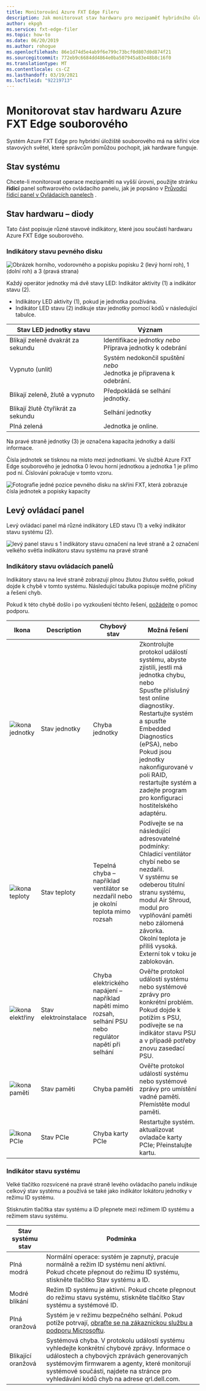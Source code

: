 ```yaml
---
title: Monitorování Azure FXT Edge Fileru
description: Jak monitorovat stav hardwaru pro mezipaměť hybridního úložiště Azure FXT Edge souborového
author: ekpgh
ms.service: fxt-edge-filer
ms.topic: how-to
ms.date: 06/20/2019
ms.author: rohogue
ms.openlocfilehash: 86e1d74d5e4ab9f6e799c73bcf0d807d0d874f21
ms.sourcegitcommit: 772eb9c6684dd4864e0ba507945a83e48b8c16f0
ms.translationtype: MT
ms.contentlocale: cs-CZ
ms.lasthandoff: 03/19/2021
ms.locfileid: "92219713"
---
```

# <a name="monitor-azure-fxt-edge-filer-hardware-status"></a>Monitorovat stav hardwaru Azure FXT Edge souborového

Systém Azure FXT Edge pro hybridní úložiště souborového má na skříni více stavových světel, které správcům pomůžou pochopit, jak hardware funguje.

## <a name="system-health-status"></a>Stav systému

Chcete-li monitorovat operace mezipaměti na vyšší úrovni, použijte stránku **řídicí** panel softwarového ovládacího panelu, jak je popsáno v [Průvodci řídicí panel v Ovládacích panelech](https://azure.github.io/Avere/legacy/dashboard/4_7/html/ops_dashboard_index.html) .

## <a name="hardware-status-leds"></a>Stav hardwaru – diody

Tato část popisuje různé stavové indikátory, které jsou součástí hardwaru Azure FXT Edge souborového.

### <a name="hard-drive-status-leds"></a>Indikátory stavu pevného disku

![Obrázek horního, vodorovného a popisku popisku 2 (levý horní roh), 1 (dolní roh) a 3 (pravá strana)](media/fxt-monitor/fxt-drive-callouts.png)

Každý operátor jednotky má dvě stavy LED: Indikátor aktivity (1) a indikátor stavu (2).

* Indikátory LED aktivity (1), pokud je jednotka používána.
* Indikátor LED stavu (2) indikuje stav jednotky pomocí kódů v následující tabulce.

| Stav LED jednotky stavu              | Význam  |
|-------------------------------------|----------------------------------------------------------|
| Blikají zeleně dvakrát za sekundu      | Identifikace jednotky *nebo* <br> Příprava jednotky k odebrání  |
| Vypnuto (unlit)                         | Systém nedokončil spuštění *nebo* <br>Jednotka je připravena k odebrání. |
| Blikají zeleně, žlutě a vypnuto       | Předpokládá se selhání jednotky.   |
| Blikají žlutě čtyřikrát za sekundu | Selhání jednotky   |
| Plná zelená                         | Jednotka je online. |

Na pravé straně jednotky (3) je označena kapacita jednotky a další informace.

Čísla jednotek se tisknou na místo mezi jednotkami. Ve službě Azure FXT Edge souborového je jednotka 0 levou horní jednotkou a jednotka 1 je přímo pod ní. Číslování pokračuje v tomto vzoru.

![Fotografie jedné pozice pevného disku na skříni FXT, která zobrazuje čísla jednotek a popisky kapacity](media/fxt-drives-photo.png)

## <a name="left-control-panel"></a>Levý ovládací panel

Levý ovládací panel má různé indikátory LED stavu (1) a velký indikátor stavu systému (2).

![levý panel stavu s 1 indikátory stavu označení na levé straně a 2 označení velkého světla indikátoru stavu systému na pravé straně](media/fxt-monitor/fxt-control-panel-left.jpg)

### <a name="control-panel-status-indicators"></a>Indikátory stavu ovládacích panelů

Indikátory stavu na levé straně zobrazují plnou žlutou žlutou světlo, pokud dojde k chybě v tomto systému. Následující tabulka popisuje možné příčiny a řešení chyb.

Pokud k této chybě došlo i po vyzkoušení těchto řešení, [požádejte](fxt-support-ticket.md) o pomoc podporu.

| Ikona | Description | Chybový stav | Možná řešení |
|----------------|---------------|--------------------|----------------------|
| ![ikona jednotky](media/fxt-monitor/fxt-hd-icon.jpg) | Stav jednotky | Chyba jednotky | Zkontrolujte protokol událostí systému, abyste zjistili, jestli má jednotka chybu, nebo <br>Spusťte příslušný test online diagnostiky. Restartujte systém a spusťte Embedded Diagnostics (ePSA), nebo <br>Pokud jsou jednotky nakonfigurované v poli RAID, restartujte systém a zadejte program pro konfiguraci hostitelského adaptéru. |
|![ikona teploty](media/fxt-monitor/fxt-temp-icon.jpg) | Stav teploty | Tepelná chyba – například ventilátor se nezdařil nebo je okolní teplota mimo rozsah | Podívejte se na následující adresovatelné podmínky: <br>Chladicí ventilátor chybí nebo se nezdařil. <br>V systému se odeberou titulní stranu systému, modul Air Shroud, modul pro vyplňování paměti nebo zálomená závorka. <br>Okolní teplota je příliš vysoká. <br>Externí tok v toku je zablokován. |
|![ikona elektřiny](media/fxt-monitor/fxt-electric-icon.jpg) | Stav elektroinstalace | Chyba elektrického napájení – například napětí mimo rozsah, selhání PSU nebo regulátor napětí při selhání |  Ověřte protokol událostí systému nebo systémové zprávy pro konkrétní problém. Pokud dojde k potížím s PSU, podívejte se na indikátor stavu PSU a v případě potřeby znovu zasedací PSU. |
|![ikona paměti](media/fxt-monitor/fxt-memory-icon.jpg) | Stav paměti | Chyba paměti | Ověřte protokol událostí systému nebo systémové zprávy pro umístění vadné paměti. Přemístěte modul paměti. |
|![Ikona PCIe](media/fxt-monitor/fxt-pcie-icon.jpg) | Stav PCIe | Chyba karty PCIe | Restartujte systém. aktualizovat ovladače karty PCIe; Přeinstalujte kartu. |

### <a name="system-health-status-indicator"></a>Indikátor stavu systému

Velké tlačítko rozsvícené na pravé straně levého ovládacího panelu indikuje celkový stav systému a používá se také jako indikátor lokátoru jednotky v režimu ID systému.

Stisknutím tlačítka stav systému a ID přepnete mezi režimem ID systému a režimem stavu systému.

|Stav systému stav | Podmínka |
|-------------------------------------------|-----------------------------------------------|
| Plná modrá | Normální operace: systém je zapnutý, pracuje normálně a režim ID systému není aktivní. <br/>Pokud chcete přepnout do režimu ID systému, stiskněte tlačítko Stav systému a ID. |
| Modré blikání | Režim ID systému je aktivní. Pokud chcete přepnout do režimu stavu systému, stiskněte tlačítko Stav systému a systémové ID. |
| Plná oranžová | Systém je v režimu bezpečného selhání. Pokud potíže potrvají, [obraťte se na zákaznickou službu a podporu Microsoftu](fxt-support-ticket.md). |
| Blikající oranžová | Systémová chyba. V protokolu událostí systému vyhledejte konkrétní chybové zprávy. Informace o událostech a chybových zprávách generovaných systémovým firmwarem a agenty, které monitorují systémové součásti, najdete na stránce pro vyhledávání kódů chyb na adrese qrl.dell.com. |
